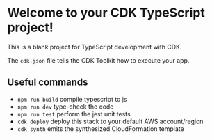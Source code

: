 # Welcome to your CDK TypeScript project!

This is a blank project for TypeScript development with CDK.

The `cdk.json` file tells the CDK Toolkit how to execute your app.

## Useful commands

- `npm run build` compile typescript to js
- `npm run dev` type-check the code
- `npm run test` perform the jest unit tests
- `cdk deploy` deploy this stack to your default AWS account/region
- `cdk synth` emits the synthesized CloudFormation template

